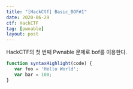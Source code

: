```yaml
---
title: "[HackCtf] Basic_BOF#1"
date: 2020-06-29
ctf: HackCTF
tag: [pwnable]
layout: post
---
```


<span class="color-blue">HackCTF</span>의 첫 번째 <span class="color-blue">Pwnable</span> 문제로 <span class="color-blue">bof</span>를 이용한다.
```javascript
function syntaxHighlight(code) {
   var foo = 'Hello World';
   var bar = 100;
}
```
